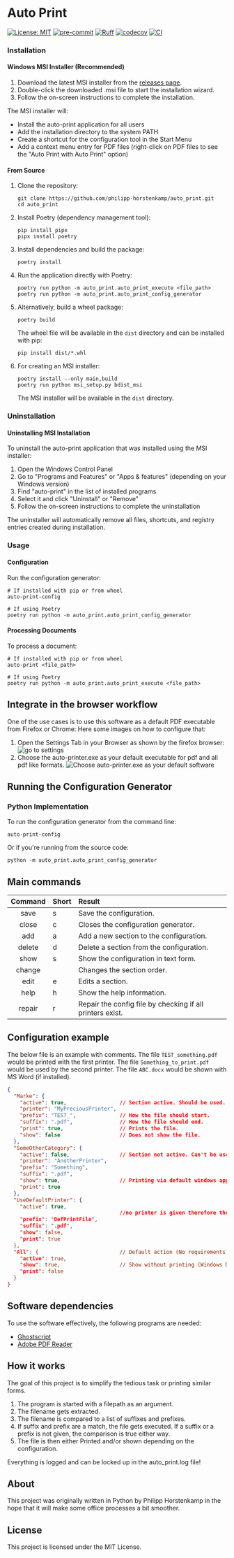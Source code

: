 # Auto Print

[![License: MIT](https://img.shields.io/badge/License-MIT-yellow.svg)](https://opensource.org/licenses/MIT)
[![pre-commit](https://img.shields.io/badge/pre--commit-enabled-brightgreen?logo=pre-commit)](https://github.com/pre-commit/pre-commit)
[![Ruff](https://img.shields.io/endpoint?url=https://raw.githubusercontent.com/astral-sh/ruff/main/assets/badge/v2.json)](https://github.com/astral-sh/ruff)
[![codecov](https://codecov.io/gh/philipp-horstenkamp/auto_print/graph/badge.svg?token=BHJWD7F0TH)](https://codecov.io/gh/philipp-horstenkamp/auto_print)
[![CI](https://github.com/philipp-horstenkamp/auto_print/actions/workflows/ci.yml/badge.svg)](https://github.com/philipp-horstenkamp/auto_print/actions/workflows/ci.yml)

### Installation

#### Windows MSI Installer (Recommended)

1. Download the latest MSI installer from the [releases page](https://github.com/philipp-horstenkamp/auto_print/releases).
2. Double-click the downloaded .msi file to start the installation wizard.
3. Follow the on-screen instructions to complete the installation.

The MSI installer will:
- Install the auto-print application for all users
- Add the installation directory to the system PATH
- Create a shortcut for the configuration tool in the Start Menu
- Add a context menu entry for PDF files (right-click on PDF files to see the "Auto Print with Auto Print" option)

#### From Source

1. Clone the repository:
   ```
   git clone https://github.com/philipp-horstenkamp/auto_print.git
   cd auto_print
   ```

2. Install Poetry (dependency management tool):
   ```
   pip install pipx
   pipx install poetry
   ```

3. Install dependencies and build the package:
   ```
   poetry install
   ```

4. Run the application directly with Poetry:
   ```
   poetry run python -m auto_print.auto_print_execute <file_path>
   poetry run python -m auto_print.auto_print_config_generator
   ```

5. Alternatively, build a wheel package:
   ```
   poetry build
   ```

   The wheel file will be available in the `dist` directory and can be installed with pip:
   ```
   pip install dist/*.whl
   ```

6. For creating an MSI installer:
   ```
   poetry install --only main,build
   poetry run python msi_setup.py bdist_msi
   ```

   The MSI installer will be available in the `dist` directory.

### Uninstallation

#### Uninstalling MSI Installation

To uninstall the auto-print application that was installed using the MSI installer:

1. Open the Windows Control Panel
2. Go to "Programs and Features" or "Apps & features" (depending on your Windows version)
3. Find "auto-print" in the list of installed programs
4. Select it and click "Uninstall" or "Remove"
5. Follow the on-screen instructions to complete the uninstallation

The uninstaller will automatically remove all files, shortcuts, and registry entries created during installation.

### Usage

#### Configuration

Run the configuration generator:

```
# If installed with pip or from wheel
auto-print-config

# If using Poetry
poetry run python -m auto_print.auto_print_config_generator
```

#### Processing Documents

To process a document:

```
# If installed with pip or from wheel
auto-print <file_path>

# If using Poetry
poetry run python -m auto_print.auto_print_execute <file_path>
```

## Integrate in the browser workflow
One of the use cases is to use this software as a default PDF executable from Firefox or Chrome:
Here some images on how to configure that:

1. Open the Settings Tab in your Browser as shown by the firefox browser:
![go to settings](docs/Settings.PNG)
2. Choose the auto-printer.exe as your default executable for pdf and all pdf like formats.
![Choose auto-printer.exe as your default software](docs/ChoosePrinter.PNG)

## Running the Configuration Generator

### Python Implementation
To run the configuration generator from the command line:

```
auto-print-config
```

Or if you're running from the source code:

```
python -m auto_print.auto_print_config_generator
```


## Main commands

| Command | Short | Result                                                    |
|:-------:|-------|:----------------------------------------------------------|
|  save   | s     | Save the configuration.                                   |
|  close  | c     | Closes the configuration generator.                       |
|   add   | a     | Add a new section to the configuration.                   | 
| delete  | d     | Delete a section from the configuration.                  |
|  show   | s     | Show the configuration in text form.                      |
| change  |       | Changes the section order.                                |
|  edit   | e     | Edits a section.                                          |
|  help   | h     | Show the help information.                                |
| repair  | r     | Repair the config file by checking if all printers exist. |



## Configuration example

The below file is an example with comments.
The file `TEST_something.pdf` would be printed with the first printer.
The file `Something_to_print.pdf` would be used by the second printer.
The file `ABC.docx` would be shown with MS Word (if installed).
```json
{
  "Marke": {
    "active": true,                 // Section active. Should be used.
    "printer": "MyPreciousPrinter",
    "prefix": "TEST_",              // How the file should start.
    "suffix": ".pdf",               // How the file should end.
    "print": true,                  // Prints the file.
    "show": false                   // Does not show the file.
  },
  "SomeOtherCategory": {
    "active": false,                // Section not active. Can't be used.
    "printer": "AnotherPrinter",
    "prefix": "Something",
    "suffix": ".pdf",
    "show": true,                   // Printing via default windows application
    "print": true
  },
  "UseDefaultPrinter": {
    "active": true,
                                    //no printer is given therefore the default printer is used."
    "prefix": "DefPrintFile",
    "suffix": ".pdf",
    "show": false,
    "print": true
  },
  "All": {                          // Default action (No requirements)
    "active": true,               
    "show": true,                   // Show without printing (Windows Default action)
    "print": false
  }
}
```


## Software dependencies
To use the software effectively, the following programs are needed:

- [Ghostscript](https://www.ghostscript.com/releases/gsdnld.html)
- [Adobe PDF Reader](https://www.adobe.com/de/acrobat/pdf-reader.html)

## How it works 

The goal of this project is to simplify the tedious task or printing similar forms.

1. The program is started with a filepath as an argument.
2. The filename gets extracted.
3. The filename is compared to a list of suffixes and prefixes.
4. If suffix and prefix are a match, the file gets executed.
If a suffix or a prefix is not given, the comparison is true either way.
5. The file is then either Printed and/or shown depending on the configuration.

Everything is logged and can be locked up in the auto_print.log file!

## About

This project was originally written in Python by Philipp Horstenkamp in the hope 
that it will make some office processes a bit smoother.

## License

This project is licensed under the MIT License.
